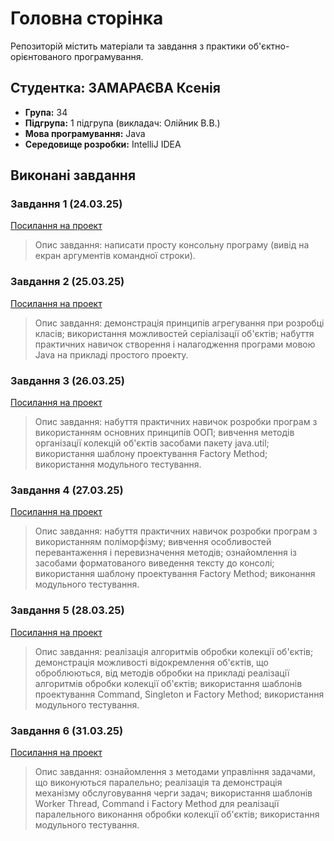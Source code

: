 # Головна сторінка

Репозиторій містить матеріали та завдання з практики об'єктно-орієнтованого програмування.

## Студентка: ЗАМАРАЄВА Ксенія 
- **Група:** 34
- **Підгрупа:** 1 підгрупа (викладач: Олійник В.В.)
- **Мова програмування:** Java
- **Середовище розробки:** IntelliJ IDEA

## Виконані завдання

### Завдання 1 (24.03.25)
[Посилання на проект](OOP-Practice/src/exercise1/README.md)
> Опис завдання: написати просту консольну програму (вивід на екран аргументів командної строки).

### Завдання 2 (25.03.25)
[Посилання на проект](OOP-Practice/src/exercise2/README2.md)
> Опис завдання: демонстрація принципів агрегування при розробці класів; використання можливостей серіалізації об'єктів; набуття практичних навичок створення і налагодження програми мовою Java на прикладі простого проекту.

### Завдання 3 (26.03.25)
[Посилання на проект](OOP-Practice/src/exercise3/README3.md)
> Опис завдання: набуття практичних навичок розробки програм з використанням основних принципів ООП; вивчення методів організації колекцій об'єктів засобами пакету java.util; використання шаблону проектування Factory Method; використання модульного тестування.

### Завдання 4 (27.03.25)
[Посилання на проект](OOP-Practice/src/exercise4/README4.md)
> Опис завдання: набуття практичних навичок розробки програм з використанням поліморфізму; вивчення особливостей перевантаження і перевизначення методів; ознайомлення із засобами форматованого виведення тексту до консолі; використання шаблону проектування Factory Method; виконання модульного тестування.

### Завдання 5 (28.03.25)
[Посилання на проект](OOP-Practice/src/exercise5/README5.md)
> Опис завдання: реалізація алгоритмів обробки колекції об'єктів; демонстрація можливості відокремлення об'єктів, що оброблюються, від методів обробки на прикладі реалізації алгоритмів обробки колекції об'єктів; використання шаблонів проектування Command, Singleton и Factory Method; використання модульного тестування.

### Завдання 6 (31.03.25)
[Посилання на проект](OOP-Practice/src/exercise6/README6.md)
> Опис завдання: ознайомлення з методами управління задачами, що виконуються паралельно; реалізація та демонстрація механізму обслуговування черги задач; використання шаблонів Worker Thread, Command і Factory Method для реалізації паралельного виконання обробки колекції об'єктів; використання модульного тестування.
